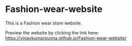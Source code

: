 # Fashion-wear-website
This is a Fashion wear store website.

Preview the website by clicking the link here:
https://vinaykumarpunna.github.io/Fashion-wear-website/
